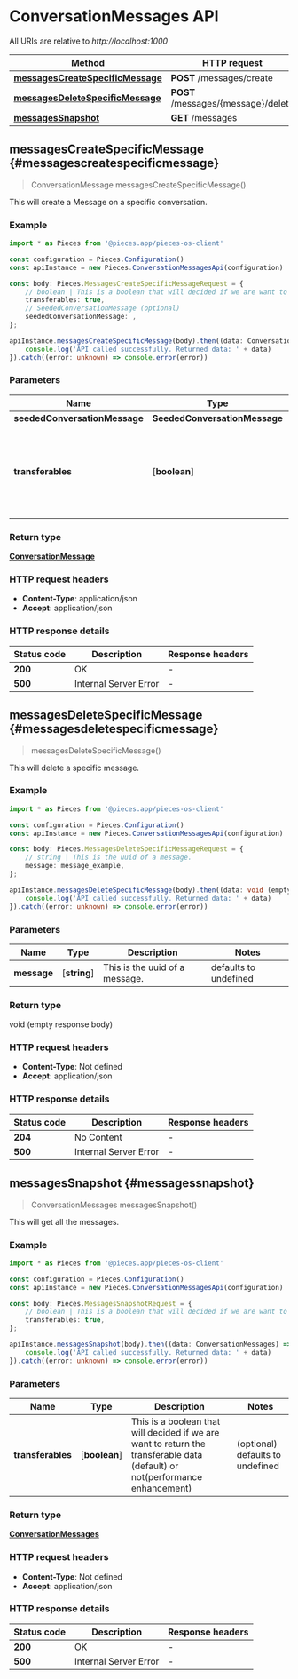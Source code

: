 # ConversationMessages API

All URIs are relative to *http://localhost:1000*

Method | HTTP request | Description
------------- | ------------- | -------------
[**messagesCreateSpecificMessage**](ConversationMessagesApi#messagescreatespecificmessage) | **POST** /messages/create | /messages/create [POST]
[**messagesDeleteSpecificMessage**](ConversationMessagesApi#messagesdeletespecificmessage) | **POST** /messages/\{message\}/delete | /messages/\{message\}/delete [POST]
[**messagesSnapshot**](ConversationMessagesApi#messagessnapshot) | **GET** /messages | /messages [GET]


## **messagesCreateSpecificMessage** {#messagescreatespecificmessage}
> ConversationMessage messagesCreateSpecificMessage()

This will create a Message on a specific conversation.

### Example

```typescript
import * as Pieces from '@pieces.app/pieces-os-client'

const configuration = Pieces.Configuration()
const apiInstance = new Pieces.ConversationMessagesApi(configuration)

const body: Pieces.MessagesCreateSpecificMessageRequest = {
    // boolean | This is a boolean that will decided if we are want to return the transferable data (default) or not(performance enhancement) (optional)
    transferables: true,
    // SeededConversationMessage (optional)
    seededConversationMessage: ,
};

apiInstance.messagesCreateSpecificMessage(body).then((data: ConversationMessage) => {
    console.log('API called successfully. Returned data: ' + data)
}).catch((error: unknown) => console.error(error))
```

### Parameters

Name | Type | Description  | Notes
------------- | ------------- | ------------- | -------------
 **seededConversationMessage** | **SeededConversationMessage**|  |
 **transferables** | [**boolean**] | This is a boolean that will decided if we are want to return the transferable data (default) or not(performance enhancement) | (optional) defaults to undefined


### Return type

[**ConversationMessage**](../models/ConversationMessage)

### HTTP request headers

- **Content-Type**: application/json
- **Accept**: application/json


### HTTP response details
| Status code | Description | Response headers
|-------------|-------------|------------------
**200** | OK |  -  |
**500** | Internal Server Error |  -  |

## **messagesDeleteSpecificMessage** {#messagesdeletespecificmessage}
> messagesDeleteSpecificMessage()

This will delete a specific message.

### Example

```typescript
import * as Pieces from '@pieces.app/pieces-os-client'

const configuration = Pieces.Configuration()
const apiInstance = new Pieces.ConversationMessagesApi(configuration)

const body: Pieces.MessagesDeleteSpecificMessageRequest = {
    // string | This is the uuid of a message.
    message: message_example,
};

apiInstance.messagesDeleteSpecificMessage(body).then((data: void (empty response body)) => {
    console.log('API called successfully. Returned data: ' + data)
}).catch((error: unknown) => console.error(error))
```

### Parameters

Name | Type | Description  | Notes
------------- | ------------- | ------------- | -------------
 **message** | [**string**] | This is the uuid of a message. | defaults to undefined


### Return type

void (empty response body)

### HTTP request headers

- **Content-Type**: Not defined
- **Accept**: application/json


### HTTP response details
| Status code | Description | Response headers
|-------------|-------------|------------------
**204** | No Content |  -  |
**500** | Internal Server Error |  -  |

## **messagesSnapshot** {#messagessnapshot}
> ConversationMessages messagesSnapshot()

This will get all the messages.

### Example

```typescript
import * as Pieces from '@pieces.app/pieces-os-client'

const configuration = Pieces.Configuration()
const apiInstance = new Pieces.ConversationMessagesApi(configuration)

const body: Pieces.MessagesSnapshotRequest = {
    // boolean | This is a boolean that will decided if we are want to return the transferable data (default) or not(performance enhancement) (optional)
    transferables: true,
};

apiInstance.messagesSnapshot(body).then((data: ConversationMessages) => {
    console.log('API called successfully. Returned data: ' + data)
}).catch((error: unknown) => console.error(error))
```

### Parameters

Name | Type | Description  | Notes
------------- | ------------- | ------------- | -------------
 **transferables** | [**boolean**] | This is a boolean that will decided if we are want to return the transferable data (default) or not(performance enhancement) | (optional) defaults to undefined


### Return type

[**ConversationMessages**](../models/ConversationMessages)

### HTTP request headers

- **Content-Type**: Not defined
- **Accept**: application/json


### HTTP response details
| Status code | Description | Response headers
|-------------|-------------|------------------
**200** | OK |  -  |
**500** | Internal Server Error |  -  |


